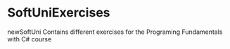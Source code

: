 # SoftUniExercises
newSoftUni
Contains different exercises for the Programing Fundamentals with C# course
